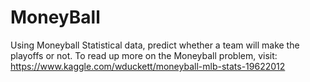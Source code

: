 # MoneyBall
Using Moneyball Statistical data, predict whether a team will make the playoffs or not.   To read up more on the Moneyball problem, visit: https://www.kaggle.com/wduckett/moneyball-mlb-stats-19622012
